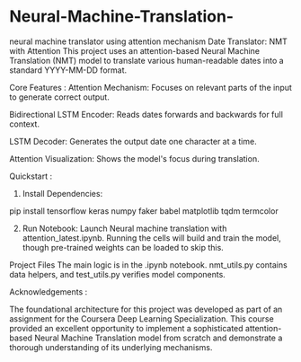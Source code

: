 # Neural-Machine-Translation-
neural machine translator using  attention mechanism
Date Translator: NMT with Attention
This project uses an attention-based Neural Machine Translation (NMT) model to translate various human-readable dates into a standard YYYY-MM-DD format.

Core Features :
Attention Mechanism: Focuses on relevant parts of the input to generate correct output.

Bidirectional LSTM Encoder: Reads dates forwards and backwards for full context.

LSTM Decoder: Generates the output date one character at a time.

Attention Visualization: Shows the model's focus during translation.

Quickstart :
1. Install Dependencies:

pip install tensorflow keras numpy faker babel matplotlib tqdm termcolor

2. Run Notebook:
Launch Neural machine translation with attention_latest.ipynb. Running the cells will build and train the model, though pre-trained weights can be loaded to skip this.

Project Files
The main logic is in the .ipynb notebook. nmt_utils.py contains data helpers, and test_utils.py verifies model components.

Acknowledgements :

The foundational architecture for this project was developed as part of an assignment for the Coursera Deep Learning Specialization. This course provided an excellent opportunity to implement a sophisticated attention-based Neural Machine Translation model from scratch and demonstrate a thorough understanding of its underlying mechanisms.
